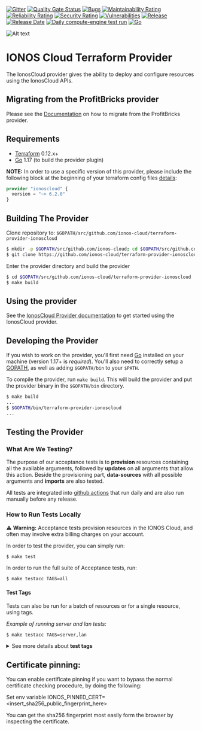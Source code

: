 
[![Gitter](https://img.shields.io/gitter/room/ionos-cloud/sdk-general)](https://gitter.im/ionos-cloud/sdk-general)
[![Quality Gate Status](https://sonarcloud.io/api/project_badges/measure?project=terraform-provider&metric=alert_status)](https://sonarcloud.io/dashboard?id=terraform-provider)
[![Bugs](https://sonarcloud.io/api/project_badges/measure?project=terraform-provider&metric=bugs)](https://sonarcloud.io/dashboard?id=terraform-provider)
[![Maintainability Rating](https://sonarcloud.io/api/project_badges/measure?project=terraform-provider&metric=sqale_rating)](https://sonarcloud.io/dashboard?id=terraform-provider)
[![Reliability Rating](https://sonarcloud.io/api/project_badges/measure?project=terraform-provider&metric=reliability_rating)](https://sonarcloud.io/dashboard?id=terraform-provider)
[![Security Rating](https://sonarcloud.io/api/project_badges/measure?project=terraform-provider&metric=security_rating)](https://sonarcloud.io/dashboard?id=terraform-provider)
[![Vulnerabilities](https://sonarcloud.io/api/project_badges/measure?project=terraform-provider&metric=vulnerabilities)](https://sonarcloud.io/dashboard?id=terraform-provider)
[![Release](https://img.shields.io/github/v/release/ionos-cloud/terraform-provider-ionoscloud.svg)](https://github.com/ionos-cloud/terraform-provider-ionoscloud/releases/latest)
[![Release Date](https://img.shields.io/github/release-date/ionos-cloud/terraform-provider-ionoscloud.svg)](https://github.com/ionos-cloud/terraform-provider-ionoscloud/releases/latest)
[![Daily compute-engine test run](https://github.com/ionos-cloud/terraform-provider-ionoscloud/actions/workflows/daily-test-run.yml/badge.svg)](https://github.com/ionos-cloud/terraform-provider-ionoscloud/actions/workflows/daily-test-run.yml)
[![Go](https://img.shields.io/github/go-mod/go-version/ionos-cloud/terraform-provider-ionoscloud.svg)](https://github.com/ionos-cloud/terraform-provider-ionoscloud)

![Alt text](.github/IONOS.CLOUD.BLU.svg?raw=true "Title")

# IONOS Cloud Terraform Provider

The IonosCloud provider gives the ability to deploy and configure resources using the IonosCloud APIs.

## Migrating from the ProfitBricks provider

Please see the [Documentation](docs/index.md#migrating-from-the-profitbricks-provider) on how to migrate from the ProfitBricks provider.

## Requirements

- [Terraform](https://www.terraform.io/downloads.html) 0.12.x+
- [Go](https://golang.org/doc/install) 1.17 (to build the provider plugin)

**NOTE:** In order to use a specific version of this provider, please include the following block at the beginning of your terraform config files [details](https://www.terraform.io/docs/configuration/terraform.html#specifying-a-required-terraform-version):

```terraform
provider "ionoscloud" {
  version = "~> 6.2.0"
}
```

## Building The Provider

Clone repository to: `$GOPATH/src/github.com/ionos-cloud/terraform-provider-ionoscloud`

```sh
$ mkdir -p $GOPATH/src/github.com/ionos-cloud; cd $GOPATH/src/github.com/ionos-cloud
$ git clone https://github.com/ionos-cloud/terraform-provider-ionoscloud.git
```

Enter the provider directory and build the provider

```sh
$ cd $GOPATH/src/github.com/ionos-cloud/terraform-provider-ionoscloud
$ make build
```

## Using the provider

See the [IonosCloud Provider documentation](https://registry.terraform.io/providers/ionos-cloud/ionoscloud/latest/docs) to get started using the IonosCloud provider.

## Developing the Provider

If you wish to work on the provider, you'll first need [Go](http://www.golang.org) installed on your machine (version 1.17+ is _required_). You'll also need to correctly setup a [GOPATH](http://golang.org/doc/code.html#GOPATH), as well as adding `$GOPATH/bin` to your `$PATH`.

To compile the provider, run `make build`. This will build the provider and put the provider binary in the `$GOPATH/bin` directory.

```sh
$ make build
...
$ $GOPATH/bin/terraform-provider-ionoscloud
...
```

## Testing the Provider

### What Are We Testing?

The purpose of our acceptance tests is to **provision** resources containing all the available arguments, followed by **updates** on all arguments that allow this action. Beside the provisioning part, **data-sources** with all possible arguments and **imports** are also tested.

All tests are integrated into [github actions](https://github.com/ionos-cloud/terraform-provider-ionoscloud/actions) that run daily and are also run manually before any release.

### How to Run Tests Locally 

⚠️ **Warning:** Acceptance tests provision resources in the IONOS Cloud, and often may involve extra billing charges on your account.

In order to test the provider, you can simply run:

``` sh
$ make test
```

In order to run the full suite of Acceptance tests, run:

``` sh
$ make testacc TAGS=all
```

#### Test Tags

Tests can also be run for a batch of resources or for a single resource, using tags.

_Example of running server and lan tests:_
``` sh
$ make testacc TAGS=server,lan
```

<details> <summary title="Click to toggle">See more details about <b>test tags</b></summary>

**Build tags** are named as follows:

- `compute` - all **compute engine** tests (datacenter, firewall rule, image, IP block, IP failover, lan, location, nic, private cross connect, server, snapshot, template, volume)
- `nlb` - **network load balancer** and **network load balancer forwarding rule** tests
- `natgateway` - **NAT gateway** and **NAT gateway rule** tests
- `k8s` - **k8s cluster** and **k8s node pool** tests
- `dbaas` - **DBaaS postgres cluster** tests
- `alb` - **Application Load Balancer** tests

``` sh
$ make testacc TAGS=dbaas
```

You can also test one single resource, using one of the tags: `backup`, `datacenter`, `dbaas`, `firewall`, `group`, `image`, `ipblock`, `ipfailover`, `k8s`, `lan`, `location`, `natgateway`,
`nlb`, `nic`, `pcc`, `resource`, `s3key`, `server`, `share`, `snapshot`, `template`, `user`, `volume`

</details>

## Certificate pinning:

You can enable certificate pinning if you want to bypass the normal certificate checking procedure, 
by doing the following: 

Set env variable IONOS_PINNED_CERT=<insert_sha256_public_fingerprint_here>

You can get the sha256 fingerprint most easily form the browser by inspecting the certificate.
